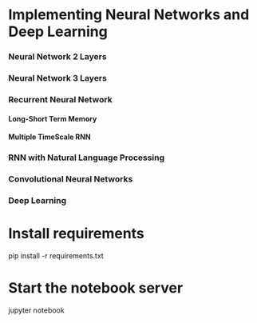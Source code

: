 # Implementing Neural Networks and Deep Learning

### Neural Network 2 Layers

### Neural Network 3 Layers

### Recurrent Neural Network

#### Long-Short Term Memory
#### Multiple TimeScale RNN

### RNN with Natural Language Processing

### Convolutional Neural Networks

### Deep Learning

# Install requirements
pip install -r requirements.txt
# Start the notebook server
jupyter notebook
